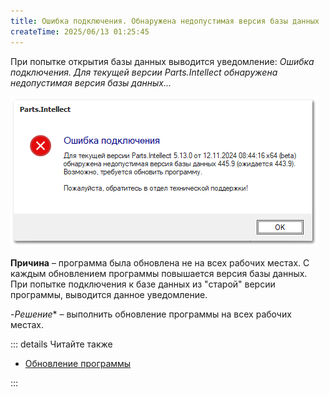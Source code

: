```yaml
---
title: Ошибка подключения. Обнаружена недопустимая версия базы данных
createTime: 2025/06/13 01:25:45
---
```

При попытке открытия базы данных выводится уведомление: *Ошибка подключения. Для текущей версии Parts.Intellect обнаружена недопустимая версия базы данных…*

![](../../../assets/work/three/255.png)

**Причина** – программа была обновлена не на всех рабочих местах. С каждым обновлением программы повышается версия базы данных. При попытке подключения к базе данных из "старой" версии программы, выводится данное уведомление.

-*Решение** – выполнить обновление программы на всех рабочих местах.

::: details Читайте также

- [Обновление программы](../../../guide/installing/obnovlenie_programmy.md) 

:::